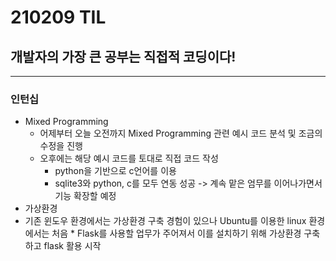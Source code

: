 # 210209 TIL
## 개발자의 가장 큰 공부는 직접적 코딩이다!
------------------------------
### 인턴십
  * Mixed Programming
    * 어제부터 오늘 오전까지 Mixed Programming 관련 예시 코드 분석 및 조금의 수정을 진행
    * 오후에는 해당 예시 코드를 토대로 직접 코드 작성
      * python을 기반으로 c언어를 이용
      * sqlite3와 python, c를 모두 연동 성공 -> 계속 맡은 엄무를 이어나가면서 기능 확장할 예정
  * 가상환경
   * 기존 윈도우 환경에서는 가상환경 구축 경험이 있으나 Ubuntu를 이용한 linux 환경에서는 처음
    * Flask를 사용할 업무가 주어져서 이를 설치하기 위해 가상환경 구축하고 flask 활용 시작
